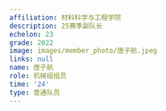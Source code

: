 ```yaml
---
affiliation: 材料科学与工程学院
description: 25赛季副队长
echelon: 23
grade: 2022
image: images/member_photo/唐子航.jpeg
links: null
name: 唐子航
role: 机械组组员
time: '24'
type: 普通队员
---
```


